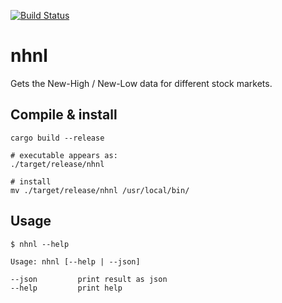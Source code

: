 [![Build Status](https://travis-ci.org/robertkowalski/new-high-new-low.svg?branch=master)](https://travis-ci.org/robertkowalski/new-high-new-low)

# nhnl

Gets the New-High / New-Low data for different stock markets.

## Compile & install

```
cargo build --release

# executable appears as:
./target/release/nhnl

# install
mv ./target/release/nhnl /usr/local/bin/

```

## Usage

```
$ nhnl --help

Usage: nhnl [--help | --json]

--json         print result as json
--help         print help
```
